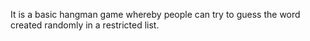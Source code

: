 It is a basic hangman game whereby people can try to guess the word created randomly in a restricted list. 
